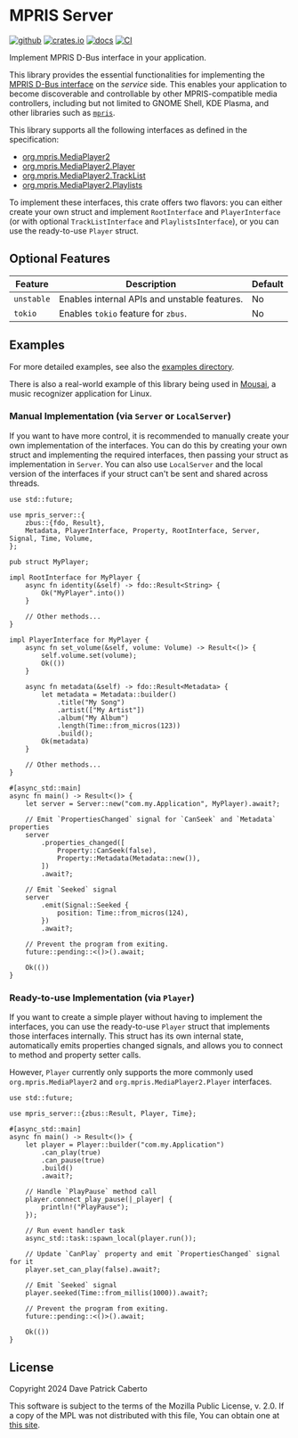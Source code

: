 # MPRIS Server

[![github](https://img.shields.io/badge/github-seadve/mpris-server)](https://github.com/SeaDve/mpris-server)
[![crates.io](https://img.shields.io/crates/v/mpris-server)](https://crates.io/crates/mpris-server)
[![docs](https://docs.rs/mpris-server/badge.svg)](https://docs.rs/mpris-server/)
[![CI](https://github.com/SeaDve/mpris-server/actions/workflows/ci.yml/badge.svg)](https://github.com/SeaDve/mpris-server/actions/workflows/ci.yml)

Implement MPRIS D-Bus interface in your application.

This library provides the essential functionalities for implementing the [MPRIS D-Bus interface](https://specifications.freedesktop.org/mpris-spec/latest/) on the *service* side. This enables your application to become discoverable and controllable by other MPRIS-compatible media controllers, including but not limited to GNOME Shell, KDE Plasma, and other libraries such as [`mpris`](https://github.com/Mange/mpris-rs).

This library supports all the following interfaces as defined in the specification:

* [org.mpris.MediaPlayer2](https://specifications.freedesktop.org/mpris-spec/latest/Media_Player.html)
* [org.mpris.MediaPlayer2.Player](https://specifications.freedesktop.org/mpris-spec/latest/Player_Interface.html)
* [org.mpris.MediaPlayer2.TrackList](https://specifications.freedesktop.org/mpris-spec/latest/Track_List_Interface.html)
* [org.mpris.MediaPlayer2.Playlists](https://specifications.freedesktop.org/mpris-spec/latest/Playlists_Interface.html)

To implement these interfaces, this crate offers two flavors: you can either create your own struct and implement `RootInterface` and `PlayerInterface` (or with optional `TrackListInterface` and `PlaylistsInterface`), or you can use the ready-to-use `Player` struct.

## Optional Features

| Feature    | Description                                  | Default |
| ---------- | -------------------------------------------- | ------- |
| `unstable` | Enables internal APIs and unstable features. | No      |
| `tokio`    | Enables `tokio` feature for `zbus`.          | No      |

## Examples

For more detailed examples, see also the [examples directory](https://github.com/SeaDve/mpris-server/tree/main/examples).

There is also a real-world example of this library being used in [Mousai](https://github.com/SeaDve/Mousai), a music recognizer application for Linux.

### Manual Implementation (via `Server` or `LocalServer`)

If you want to have more control, it is recommended to manually create your own implementation of the interfaces. You can do this by creating your own struct and implementing the required interfaces, then passing your struct as implementation in `Server`. You can also use `LocalServer` and the local version of the interfaces if your struct can't be sent and shared across threads.

```rust,ignore
use std::future;

use mpris_server::{
    zbus::{fdo, Result},
    Metadata, PlayerInterface, Property, RootInterface, Server, Signal, Time, Volume,
};

pub struct MyPlayer;

impl RootInterface for MyPlayer {
    async fn identity(&self) -> fdo::Result<String> {
        Ok("MyPlayer".into())
    }

    // Other methods...
}

impl PlayerInterface for MyPlayer {
    async fn set_volume(&self, volume: Volume) -> Result<()> {
        self.volume.set(volume);
        Ok(())
    }

    async fn metadata(&self) -> fdo::Result<Metadata> {
        let metadata = Metadata::builder()
            .title("My Song")
            .artist(["My Artist"])
            .album("My Album")
            .length(Time::from_micros(123))
            .build();
        Ok(metadata)
    }

    // Other methods...
}

#[async_std::main]
async fn main() -> Result<()> {
    let server = Server::new("com.my.Application", MyPlayer).await?;

    // Emit `PropertiesChanged` signal for `CanSeek` and `Metadata` properties
    server
        .properties_changed([
            Property::CanSeek(false),
            Property::Metadata(Metadata::new()),
        ])
        .await?;

    // Emit `Seeked` signal
    server
        .emit(Signal::Seeked {
            position: Time::from_micros(124),
        })
        .await?;

    // Prevent the program from exiting.
    future::pending::<()>().await;

    Ok(())
}
```

### Ready-to-use Implementation (via `Player`)

If you want to create a simple player without having to implement the interfaces, you can use the ready-to-use `Player` struct that implements those interfaces internally. This struct has its own internal state, automatically emits properties changed signals, and allows you to connect to method and property setter calls.

However, `Player` currently only supports the more commonly used `org.mpris.MediaPlayer2` and `org.mpris.MediaPlayer2.Player` interfaces.

```rust,ignore
use std::future;

use mpris_server::{zbus::Result, Player, Time};

#[async_std::main]
async fn main() -> Result<()> {
    let player = Player::builder("com.my.Application")
        .can_play(true)
        .can_pause(true)
        .build()
        .await?;

    // Handle `PlayPause` method call
    player.connect_play_pause(|_player| {
        println!("PlayPause");
    });

    // Run event handler task
    async_std::task::spawn_local(player.run());

    // Update `CanPlay` property and emit `PropertiesChanged` signal for it
    player.set_can_play(false).await?;

    // Emit `Seeked` signal
    player.seeked(Time::from_millis(1000)).await?;

    // Prevent the program from exiting.
    future::pending::<()>().await;

    Ok(())
}
```

## License

Copyright 2024 Dave Patrick Caberto

This software is subject to the terms of the Mozilla Public License, v. 2.0. If a copy of the MPL was not distributed with this file, You can obtain one at [this site](http://mozilla.org/MPL/2.0/).
